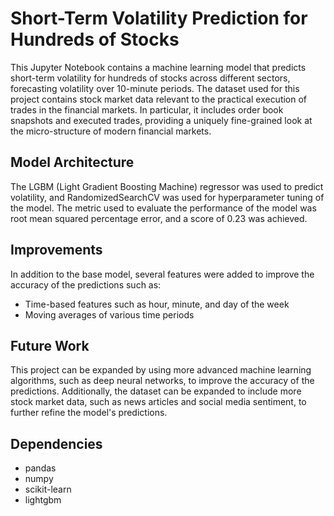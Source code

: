 # Short-Term Volatility Prediction for Hundreds of Stocks
This Jupyter Notebook contains a machine learning model that predicts short-term volatility for hundreds of stocks across different sectors, forecasting volatility over 10-minute periods. The dataset used for this project contains stock market data relevant to the practical execution of trades in the financial markets. In particular, it includes order book snapshots and executed trades, providing a uniquely fine-grained look at the micro-structure of modern financial markets.

## Model Architecture
The LGBM (Light Gradient Boosting Machine) regressor was used to predict volatility, and RandomizedSearchCV was used for hyperparameter tuning of the model. The metric used to evaluate the performance of the model was root mean squared percentage error, and a score of 0.23 was achieved.

## Improvements
In addition to the base model, several features were added to improve the accuracy of the predictions such as:

- Time-based features such as hour, minute, and day of the week
- Moving averages of various time periods
 
## Future Work
This project can be expanded by using more advanced machine learning algorithms, such as deep neural networks, to improve the accuracy of the predictions. Additionally, the dataset can be expanded to include more stock market data, such as news articles and social media sentiment, to further refine the model's predictions.

## Dependencies
- pandas
- numpy
- scikit-learn
- lightgbm
